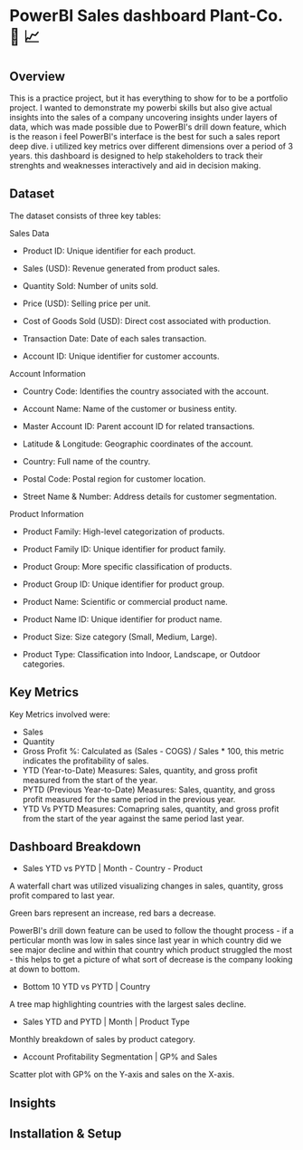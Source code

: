 # PowerBI Sales dashboard Plant-Co. :rocket: :chart_with_upwards_trend:

## Overview
This is a practice project, but it has everything to show for to be a portfolio project. I wanted to demonstrate my powerbi skills but also give actual insights into the sales of a company uncovering insights under layers of data, which was made possible due to PowerBI's drill down feature, which is the reason i feel PowerBI's interface is the best for such a sales report deep dive. i utilized key metrics over different dimensions over a period of 3 years. this dashboard is designed to help stakeholders to track their strenghts and weaknesses interactively and aid in decision making. 

## Dataset
The dataset consists of three key tables:

Sales Data

* Product ID: Unique identifier for each product.

* Sales (USD): Revenue generated from product sales.

* Quantity Sold: Number of units sold.

* Price (USD): Selling price per unit.

* Cost of Goods Sold (USD): Direct cost associated with production.

* Transaction Date: Date of each sales transaction.

* Account ID: Unique identifier for customer accounts.

Account Information

* Country Code: Identifies the country associated with the account.

* Account Name: Name of the customer or business entity.

* Master Account ID: Parent account ID for related transactions.

* Latitude & Longitude: Geographic coordinates of the account.

* Country: Full name of the country.

* Postal Code: Postal region for customer location.

* Street Name & Number: Address details for customer segmentation.

Product Information

* Product Family: High-level categorization of products.

* Product Family ID: Unique identifier for product family.

* Product Group: More specific classification of products.

* Product Group ID: Unique identifier for product group.

* Product Name: Scientific or commercial product name.

* Product Name ID: Unique identifier for product name.

* Product Size: Size category (Small, Medium, Large).

* Product Type: Classification into Indoor, Landscape, or Outdoor categories.

## Key Metrics

Key Metrics involved were: 
* Sales 
* Quantity
* Gross Profit %: Calculated as (Sales - COGS) / Sales * 100, this metric indicates the profitability of sales.
* YTD (Year-to-Date) Measures: Sales, quantity, and gross profit measured from the start of the year.
* PYTD (Previous Year-to-Date) Measures: Sales, quantity, and gross profit measured for the same period in the previous year.
* YTD Vs PYTD Measures: Comapring sales, quantity, and gross profit from the start of the year against the same period last year.

## Dashboard Breakdown 

* Sales YTD vs PYTD | Month - Country - Product

A waterfall chart was utilized visualizing changes in sales, quantity, gross profit compared to last year.

Green bars represent an increase, red bars a decrease.

PowerBI's drill down feature can be used to follow the thought process - if a perticular month was low in sales since last year in which country did we see major decline and within that country which product struggled the most - this helps to get a picture of what sort of decrease is the company looking at down to bottom.

* Bottom 10 YTD vs PYTD | Country

A tree map highlighting countries with the largest sales decline.

* Sales YTD and PYTD | Month | Product Type

Monthly breakdown of sales by product category.

* Account Profitability Segmentation | GP% and Sales

Scatter plot with GP% on the Y-axis and sales on the X-axis.

## Insights 

## Installation & Setup

